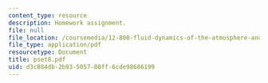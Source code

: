```yaml
---
content_type: resource
description: Homework assignment.
file: null
file_location: /coursemedia/12-800-fluid-dynamics-of-the-atmosphere-and-ocean-fall-2004/d3c884db2b93505780ff6cde98686199_pset8.pdf
file_type: application/pdf
resourcetype: Document
title: pset8.pdf
uid: d3c884db-2b93-5057-80ff-6cde98686199
---
```

